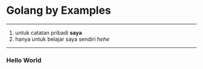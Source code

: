 # Golang by Examples
---

1. untuk catatan pribadi **saya**
2. hanya untuk belajar saya sendiri *hehe*
---
### Hello World
